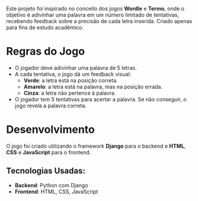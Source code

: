 Este projeto foi inspirado no conceito dos jogos **Wordle** e **Termo**, onde o objetivo é adivinhar uma palavra em um número limitado de tentativas, recebendo feedback sobre a precisão de cada letra inserida.
Criado apenas para fins de estudo acadêmico.

# Regras do Jogo
- O jogador deve adivinhar uma palavra de 5 letras.
- A cada tentativa, o jogo dá um feedback visual:
  - **Verde**: a letra está na posição correta.
  - **Amarelo**: a letra está na palavra, mas na posição errada.
  - **Cinza**: a letra não pertence à palavra.
- O jogador tem 5 tentativas para acertar a palavra. Se não conseguir, o jogo revela a palavra correta.

# Desenvolvimento
O jogo foi criado utilizando o framework **Django** para o backend e **HTML**, **CSS** e **JavaScript** para o frontend. 

## Tecnologias Usadas:
- **Backend**: Python com Django
- **Frontend**: HTML, CSS, JavaScript
